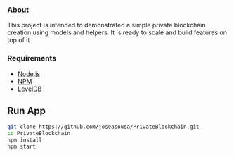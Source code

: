 ### About
This project is intended to demonstrated a simple private blockchain creation using models and helpers. It is ready to scale and build features on top of it

### Requirements
* [Node.js](https://nodejs.org)
* [NPM](https://www.npmjs.com)
* [LevelDB](https://github.com/google/leveldb)

## Run App
```sh
git clone https://github.com/joseasousa/PrivateBlockchain.git
cd PrivateBlockchain
npm install
npm start
```
